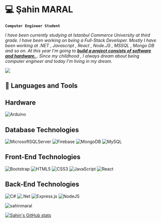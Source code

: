 # 💻 Şahin MARAL
**`Computer Engineer Student`**

<p><i>
I have been currently studying at Istanbul Commerce University at third grade. I have been working on being a Full-Stack Developer. Mostly I have been working at .NET , Javascript , React , Node.JS , MSSQL , Mongo DB and so on. At this year I'm going to <b><u> build a project consists of software and hardware. </b></u>. Since my childhood , I always dream about being computer engineer and today I'm living in my dream. 
</i></p>

![](https://i.pinimg.com/originals/44/59/8f/44598f0b489e869c0941e12873f1f4c2.gif)

<h2 align="left" style="margin-bottom:20px;">🧰 Languages and Tools </h2>

## Hardware ##

![Arduino](https://img.shields.io/badge/-Arduino-00979D?style=for-the-badge&logo=Arduino&logoColor=white)

## Database Technologies ##

![MicrosoftSQLServer](https://img.shields.io/badge/Microsoft%20SQL%20Sever-CC2927?style=for-the-badge&logo=microsoft%20sql%20server&logoColor=white) ![Firebase](https://img.shields.io/badge/Firebase-039BE5?style=for-the-badge&logo=Firebase&logoColor=white) ![MongoDB](https://img.shields.io/badge/MongoDB-%234ea94b.svg?style=for-the-badge&logo=mongodb&logoColor=white) ![MySQL](https://img.shields.io/badge/mysql-%2300f.svg?style=for-the-badge&logo=mysql&logoColor=white)

## Front-End Technologies ##

![Bootstrap](https://img.shields.io/badge/bootstrap-%23563D7C.svg?style=for-the-badge&logo=bootstrap&logoColor=white) ![HTML5](https://img.shields.io/badge/html5-%23E34F26.svg?style=for-the-badge&logo=html5&logoColor=white) ![CSS3](https://img.shields.io/badge/css3-%231572B6.svg?style=for-the-badge&logo=css3&logoColor=white) ![JavaScript](https://img.shields.io/badge/javascript-%23323330.svg?style=for-the-badge&logo=javascript&logoColor=%23F7DF1E) ![React](https://img.shields.io/badge/react-%2320232a.svg?style=for-the-badge&logo=react&logoColor=%2361DAFB)

## Back-End Technologies ##

![C#](https://img.shields.io/badge/c%23-%23239120.svg?style=for-the-badge&logo=c-sharp&logoColor=white) 	![.Net](https://img.shields.io/badge/.NET-5C2D91?style=for-the-badge&logo=.net&logoColor=white) ![Express.js](https://img.shields.io/badge/express.js-%23404d59.svg?style=for-the-badge&logo=express&logoColor=%2361DAFB) ![NodeJS](https://img.shields.io/badge/node.js-6DA55F?style=for-the-badge&logo=node.js&logoColor=white)

<p><img align="center" src="https://github-readme-stats.vercel.app/api/top-langs?username=sahinmaral&show_icons=true&locale=en&layout=compact" alt="sahinmaral" />
</p>

[![Şahin's GitHub stats](https://github-readme-stats.vercel.app/api?username=sahinmaral&show_icons=true&theme=radical)](https://github.com/anuraghazra/github-readme-stats)

